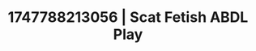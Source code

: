 ---
categories:
- Twerking tease
- Soft lighting seduction
- Immersive erotica
- Afterglow vibes
- Lip biting
image: /assets/images/1747788213056.jpg
layout: post
seo:
  description: Featured content with exclusive ABDL Play, Scat Fetish. HD images available.
  keywords: ABDL Play, Scat Fetish
  og_image: /assets/images/1747788213056.jpg
  schema_type: VisualArtwork
tags:
- ABDL Play
- Scat Fetish
- '#1747788213056'
title: 1747788213056 | Scat Fetish ABDL Play
---